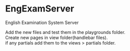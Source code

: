 # EngExamServer
English Examination System Server

Add the new files and test them in the playgrounds folder.<br>
Create new pages in view folder(handlebar files).<br>
if any partials add them to the views > partials folder.<br>
